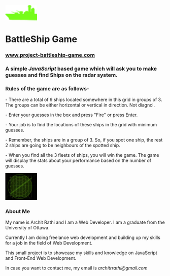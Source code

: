 <img src="Images/ship.png" width=100> 
<h1> BattleShip Game </h1> <h3><a href= "www.project-battleship-game.com"> www.project-battleship-game.com</a></h3>
<h3> A simple <em>JavaScript</em> based game which will ask you to make guesses and find Ships on the radar system.</h3>
<h3> Rules of the game are as follows- </h3>
<p>
- There are a total of 9 ships located somewhere in this grid in groups of 3. The groups can be either horizontal or vertical in direction. Not diagnol.
</p>
<p>
- Enter your guesses in the box and press "Fire" or press Enter.
</p>
<p>
- Your job is to find the locations of these ships in the grid with minimum guesses.
</p>
<p>
- Remember, the ships are in a group of 3. So, if you spot one ship, the rest 2 ships are going to be neighbours of the spotted ship.
</p>
<p>
- When you find all the 3 fleets of ships, you will win the game. The game will display the stats about your performance based on the number of guesses.
</p>
<img src="Images/board.jpg" width=100>
<h3> About Me </h3>
<p> My name is Archit Rathi and I am a Web Developer. I am a graduate from the University of Ottawa.</p>
<p> Currently I am doing freelance web development and building up my skills for a job in the field of Web Development.</p>
<p> This small project is to showcase my skills and knowledge on JavaScript and Front-End Web Development. </p>
<p> In case you want to contact me, my email is <em>architrrathi@gmail.com</em></p>
